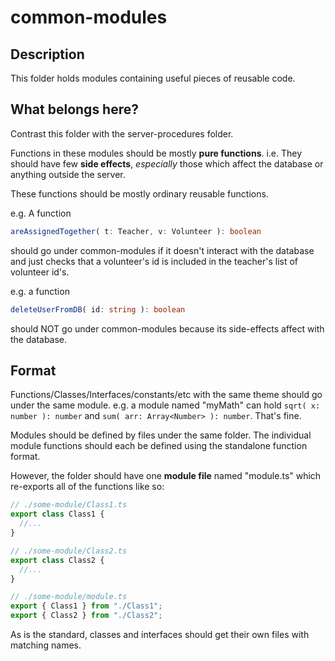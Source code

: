 # common-modules

## Description

This folder holds modules containing useful pieces of reusable code.

## What belongs here?

Contrast this folder with the server-procedures folder.

Functions in these modules should be mostly **pure functions**.
i.e. They should have few **side effects**, *especially* those
which affect the database or anything outside the server.

These functions should be mostly ordinary reusable functions.

e.g. A function 
```TypeScript
areAssignedTogether( t: Teacher, v: Volunteer ): boolean
```
should go under common-modules if it doesn't
interact with the database and just checks that a volunteer's id
is included in the teacher's list of volunteer id's.

e.g. a function
```TypeScript
deleteUserFromDB( id: string ): boolean
```
should NOT go under common-modules because its side-effects affect
with the database.

## Format

Functions/Classes/Interfaces/constants/etc
with the same theme should go under the same module.
e.g. a module named "myMath" can hold `sqrt( x: number ): number`
and `sum( arr: Array<Number> ): number`. That's fine.

Modules should be defined by files under the same folder.
The individual module functions should each be defined
using the standalone function format.

However, the folder should have one **module file**
named "module.ts" which re-exports all of the functions like so:

```TypeScript
// ./some-module/Class1.ts
export class Class1 {
  //...
}

// ./some-module/Class2.ts
export class Class2 {
  //...
}

// ./some-module/module.ts
export { Class1 } from "./Class1";
export { Class2 } from "./Class2";
```

As is the standard, classes and interfaces should get their own
files with matching names.